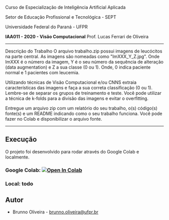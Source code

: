 Curso de Especialização de Inteligência Artificial Aplicada

Setor de Educação Profissional e Tecnológica - SEPT

Universidade Federal do Paraná - UFPR

**IAA011 - 2020 - Visão Computacional**
Prof. Lucas Ferrari de Oliveira

---

Descrição do Trabalho
O arquivo trabalho.zip possui imagens de leucócitos na parte central. As imagens são nomeadas como "ImXXX_Y_Z.jpg". Onde ImXXX é o número da imagem, Y é o seu número da sequência de alteração (data augmentation) e Z a sua classe (0 ou 1). Onde, 0 indica paciente normal e 1 pacientes com leucemia.

Utilizando técnicas de Visão Computacional e/ou CNNS extraia características das imagens e faça a sua correta classificação (0 ou 1). Lembre-se de separar os grupos de treinamento e teste. Você pode utilizar a técnica de k-folds para a divisão das imagens e evitar o overfitting.

Entregue um arquivo zip com um relatório do seu trabalho, o(s) código(s) fonte(s) e um README indicando como o seu trabalho funciona. Você pode fazer no Colab e disponibilizar o arquivo fonte.

---

## Execução
O projeto foi desenvolvido para rodar através do Google Colab e localmente.

### Google Colab: [![Open In Colab](https://colab.research.google.com/assets/colab-badge.svg)](https://colab.research.google.com/github/brunnokick/cnn_leucemia/blob/main/colab-notebook.ipynb)

### Local: todo

## Autor
- Brunno Oliveira - [brunno.oliveira@ufpr.br](mailto:brunno.oliveira@ufpr.br)